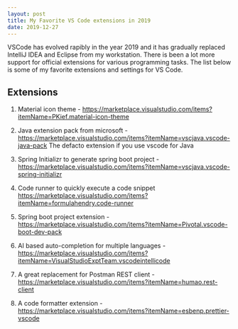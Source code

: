 ```yaml
---
layout: post
title: My Favorite VS Code extensions in 2019
date: 2019-12-27
---
```


VSCode has evolved rapibly in the year 2019 and it has gradually replaced IntelliJ IDEA and Eclipse from my workstation. There is been a lot more support for official extensions for various programming tasks.
The list below is some of my favorite extensions and settings for VS Code.

## Extensions

1. Material icon theme - <https://marketplace.visualstudio.com/items?itemName=PKief.material-icon-theme>

2. Java extension pack from microsoft - <https://marketplace.visualstudio.com/items?itemName=vscjava.vscode-java-pack>
The defacto extension if you use vscode for Java

3. Spring Initializr to generate spring boot project -
<https://marketplace.visualstudio.com/items?itemName=vscjava.vscode-spring-initializr>

4. Code runner to quickly execute a code snippet
<https://marketplace.visualstudio.com/items?itemName=formulahendry.code-runner>

5. Spring boot project extension - <https://marketplace.visualstudio.com/items?itemName=Pivotal.vscode-boot-dev-pack>

6. AI based auto-completion for multiple languages - <https://marketplace.visualstudio.com/items?itemName=VisualStudioExptTeam.vscodeintellicode>

7. A great replacement for Postman REST client - <https://marketplace.visualstudio.com/items?itemName=humao.rest-client>

8. A code formatter extension - <https://marketplace.visualstudio.com/items?itemName=esbenp.prettier-vscode>